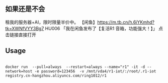 ## 如果还是不会
租我的服务器+AI，限时限量半价中。
【闲鱼】https://m.tb.cn/h.6iYKmhd?tk=XWNfVYY3Bg7 HU006 「我在闲鱼发布了【复活R1 音箱，功能强大！】」
点击链接直接打开

## Usage

```

docker run  --pull=always  --restart=always --name="r1" -it -d --network=host -e password=123456  -v /mnt/vda4/r1-iot/:/root/.r1-iot registry.cn-hangzhou.aliyuncs.com/ring1012/r1

```

